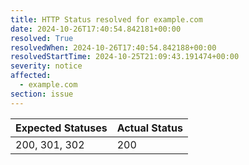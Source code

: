 ```yaml
---
title: HTTP Status resolved for example.com
date: 2024-10-26T17:40:54.842181+00:00
resolved: True
resolvedWhen: 2024-10-26T17:40:54.842188+00:00
resolvedStartTime: 2024-10-25T21:09:43.191474+00:00
severity: notice
affected:
  - example.com
section: issue
---
```


| Expected Statuses | Actual Status  |
|-------------------|----------------|
| 200, 301, 302 | 200 |
